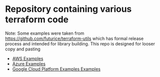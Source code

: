 # Repository containing various terraform code

Note: Some examples were taken from https://github.com/futurice/terraform-utils which has formal release process and intended for library building. This repo is designed for looser copy and pasting

- [AWS Examples](#aws-examples)
- [Azure Examples](#azure-examples)
- [Google Cloud Platform Examples Examples](#google-cloud-platform-examples)

